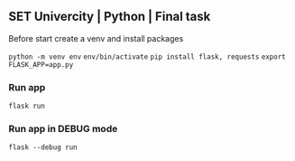 ## SET Univercity | Python | Final task

Before start create a venv and install packages

`python -m venv env`
`env/bin/activate`
`pip install flask, requests`
`export FLASK_APP=app.py`

### Run app
`flask run`

### Run app in DEBUG mode
`flask --debug run`